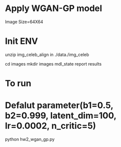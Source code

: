 # Apply WGAN-GP model
Image Size=64X64
 
# Init ENV
unzip img_celeb_align in ./data./img_celeb

cd images
mkdir images mdl_state report results

# To run 
# Defalut parameter(b1=0.5, b2=0.999, latent_dim=100, lr=0.0002, n_critic=5)
python  hw2_wgan_gp.py
